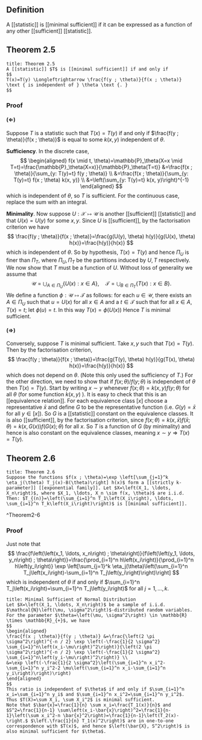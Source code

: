 ## Definition
A [[statistic]] is [[minimal sufficient]] if it can be expressed as a function of any other [[sufficient]] [[statistic]].

## Theorem 2.5
```ad-theorem
title: Theorem 2.5
A [[statistic]] $T$ is [[minimal sufficient]] if and only if
$$
T(x)=T(y) \Longleftrightarrow \frac{f(y ; \theta)}{f(x ; \theta)} \text { is independent of } \theta \text {. }
$$
```
### Proof
#### ($\Longleftarrow$) 
Suppose $T$ is a statistic such that $T(x)=T(y)$ if and only if $\frac{f(y ; \theta)}{f(x ; \theta)}$ is equal to some $k(x, y)$ independent of $\theta$.

**Sufficiency**. In the discrete case,
$$
\begin{aligned}
f(x \mid t, \theta)=\mathbb{P}_\theta(X=x \mid T=t)=\frac{\mathbb{P}_\theta(X=x)}{\mathbb{P}_\theta(T=t)} &=\frac{f(x ; \theta)}{\sum_{y: T(y)=t} f(y ; \theta)} \\
&=\frac{f(x ; \theta)}{\sum_{y: T(y)=t} f(x ; \theta) k(x, y)} \\
&=\left(\sum_{y: T(y)=t} k(x, y)\right)^{-1}
\end{aligned}
$$
which is independent of $\theta$, so $T$ is sufficient. For the continuous case, replace the sum with an integral.

**Minimality**. Now suppose $U: \mathcal{X} \mapsto \mathcal{U}$ is another [[sufficient]] [[statistic]] and that $U(x)=U(y)$ for some $x, y$. Since $U$ is [[sufficient]], by the factorisation criterion we have
$$
\frac{f(y ; \theta)}{f(x ; \theta)}=\frac{g(U(y), \theta) h(y)}{g(U(x), \theta) h(x)}=\frac{h(y)}{h(x)}
$$
which is independent of $\theta$. So by hypothesis, $T(x)=T(y)$ and hence $\Pi_U$ is finer than $\Pi_T$, where $\Pi_U, \Pi_T$ be the partitions induced by $U, T$ respectively. We now show that $T$ must be a function of $U$. Without loss of generality we assume that
$$
\mathcal{U}=\bigcup_{A \in \Pi_U}\{U(x): x \in A\}, \quad \mathcal{T}=\bigcup_{B \in \Pi_T}\{T(x): x \in B\} .
$$
We define a function $\phi: \mathcal{U} \mapsto \mathcal{T}$ as follows: for each $u \in \mathcal{U}$, there exists an $A \in \Pi_U$ such that $u=U(x)$ for all $x \in A$ and a $t \in \mathcal{T}$ such that for all $x \in A, T(x)=t$; let $\phi(u)=t$. In this way $T(x)=\phi(U(x))$ Hence $T$ is minimal sufficient.

#### ($\Longrightarrow$)
Conversely, suppose $T$ is minimal sufficient. Take $x, y$ such that $T(x)=T(y)$. Then by the factorisation criterion,
$$
\frac{f(y ; \theta)}{f(x ; \theta)}=\frac{g(T(y), \theta) h(y)}{g(T(x), \theta) h(x)}=\frac{h(y)}{h(x)}
$$
which does not depend on $\theta$. (Note this only used the sufficiency of $T$.)
For the other direction, we need to show that if $f(x ; \theta) / f(y ; \theta)$ is independent of $\theta$ then $T(x)=T(y)$. Start by writing $x \sim y$ whenever $f(x ; \theta)=k(x, y) f(y ; \theta)$ for all $\theta$ (for some function $k(x, y)$ ). It is easy to check that this is an [[equivalence relation]]. For each equivalence class $[x]$ choose a representative $\bar{x}$ and define $G$ to be the representative function (i.e. $G(y)=\bar{x}$ for all $y \in[x])$. So $G$ is a [[statistic]] constant on the equivalence classes. It is also [[sufficient]], by the factorisation criterion, since $f(x ; \theta)=k(x, \bar{x}) f(\bar{x} ; \theta)=k(x, G(x)) f(G(x) ; \theta)$ for all $x$. So $T$ is a function of $G$ (by minimality) and hence is also constant on the equivalence classes, meaning $x \sim y \Longrightarrow T(x)=T(y)$.

## Theorem 2.6
```ad-theorem
title: Theorem 2.6
Suppose the functions $f(x ; \theta)=\exp \left[\sum_{j=1}^k \eta_j(\theta) T_j(x)-B(\theta)\right] h(x)$ form a [[strictly k-parameter]] [[exponential family]]. Let $X=\left(X_1, \ldots, X_n\right)$, where $X_1, \ldots, X_n \sim f(x, \theta)$ are i.i.d. Then: $T_{(n)}=\left(\sum_{i=1}^n T_1\left(X_i\right), \ldots, \sum_{i=1}^n T_k\left(X_i\right)\right)$ is [[minimal sufficient]].
```
^Theorem2-6

### Proof
Just note that
$$
\frac{f\left(\left(x_1, \ldots, x_n\right) ; \theta\right)}{f\left(\left(y_1, \ldots, y_n\right) ; \theta\right)}=\frac{\prod_{i=1}^n h\left(x_i\right)}{\prod_{i=1}^n h\left(y_i\right)} \exp \left[\sum_{j=1}^k \eta_j(\theta)\left(\sum_{i=1}^n T_j\left(x_i\right)-\sum_{i=1}^n T_j\left(y_i\right)\right)\right]
$$
which is independent of $\theta$ if and only if $\sum_{i=1}^n T_j\left(x_i\right)=\sum_{i=1}^n T_j\left(y_i\right)$ for all $j=1, \ldots, k$.


```ad-example
title: Minimal Sufficient of Normal Distribution
Let $X=\left(X_1, \ldots, X_n\right)$ be a sample of i.i.d. $\mathcal{N}\left(\mu, \sigma^2\right)$-distributed random variables. For the parameter $\theta=\left(\mu, \sigma^2\right) \in \mathbb{R} \times \mathbb{R}_{+}$, we have
$$
\begin{aligned}
\frac{f(x ; \theta)}{f(y ; \theta)} &=\frac{\left(2 \pi \sigma^2\right)^{-n / 2} \exp \left(-\frac{1}{2 \sigma^2} \sum_{i=1}^n\left(x_i-\mu\right)^2\right)}{\left(2 \pi \sigma^2\right)^{-n / 2} \exp \left(-\frac{1}{2 \sigma^2} \sum_{i=1}^n\left(y_i-\mu\right)^2\right)} \\
&=\exp \left(-\frac{1}{2 \sigma^2}\left(\sum_{i=1}^n x_i^2-\sum_{i=1}^n y_i^2-2 \mu\left(\sum_{i=1}^n x_i-\sum_{i=1}^n y_i\right)\right)\right)
\end{aligned}
$$
This ratio is independent of $\theta$ if and only if $\sum_{i=1}^n x_i=\sum_{i=1}^n y_i$ and $\sum_{i=1}^n x_i^2=\sum_{i=1}^n y_i^2$. Thus $T(X)=\sum X_i, \sum X_i^2$ is minimal sufficient.
Note that $\bar{x}=\frac{1}{n} \sum x_i=\frac{T_1(x)}{n}$ and $S^2=\frac{1}{n-1} \sum\left(x_i-\bar{x}\right)^2=\frac{1}{n-1}\left(\sum x_i^2-n \bar{x}^2\right)=\frac{1}{n-1}\left(T_2(x)-\right.$ $\left.\frac{1}{n} T_1(x)^2\right)$ are in one-to-one correspondence with $T(x)$, and hence $\left(\bar{X}, S^2\right)$ is also minimal sufficient for $\theta$.
```